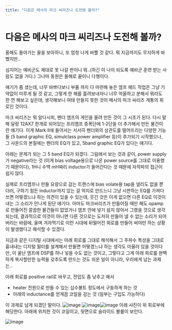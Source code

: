 ```yaml
---
title: "다음은 메사의 마크 씨리즈나 도전해 볼까?"
---
```

# 다음은 메사의 마크 씨리즈나 도전해 볼까?

올해도 돌아가는 꼴을 보아하니, 또 엄청 나게 바쁠 것 같다. 뭐 지금까지도 무지하게 바빴지만..

심지어는 예비군도 제대로 못 나갈 판이니 뭐..(하긴 이 나이 되도록 예비군 훈련 받는 사람도 없을 거다.)
그나마 동원은 올해로 끝이니 다행이다.

얘기가 좀 샜는데, 너무 바쁘다보니 부품 까지 다 마련해 놓은 앰프 헤드 작업은 그냥 기약없이 미루게 될 것 같고, 그렇게 한 해를 흘려보내자니 너무 억울하고 분해서 뭐라도 한 껀 해보고 싶은데, 생각해보니 여태 만들지 못한 것이 메사의 마크 씨리즈 계통의 회로인 것이다.

마크 씨리즈는 뭐 알다시피, 펜더 앰프의 게인을 올려 만든 것이 그 시초가 된다. 다시 말해 달랑 12AX7 한개로 되어있는 프리앰프 증폭단에 1-2단을 더 추가해서 만든 물건이란 얘기다. 이게 Mark II에 들어서는 서서히 펜더와의 상관도를 떨어뜨리는 다양한 기능들 (5 band graphic EQ, simulclass power amplifier 등)이 추가되기 시작했으나, 그 사운드의 본질에는 펜더의 EQ가 있고, 5band graphic EQ가 있다는 얘기다.

아래는 문제가 되는 그 5 band EQ가 되겠다. 그림에서 보는 것과 같이, power supply가 negative라는 것 (이게 bias voltage용으로 나온 power source를 그대로 이용했기 때문이다), 1H니 수백 mH짜리 inductor가 들어간다는 것 때문에 자작파의 접근이 쉽지 않다.

실제로 프리앰프나 만들 요량으로 감는 트랜스에 bias volate용 tap을 낼리도 없을 뿐더러, 구하기 힘든 inductor까지 있는 걸 억지로 만드느니 그냥 시판하는 EQ를 가져다 쓰면 어떻겠느냐 하는 의견이 있을 수 있는데, 웃긴 것은 이게 없으면 다른 EQ로 이것이 내는 그 소리가 안나게 된단 얘기다. 아마도 마크씨리즈가 만들어질 때만 해도 opamp로 만들어진 깔끔한 물건들이 없었거나 앰프 안에 넣기 쉽지 않아서 그랬을 것으로 생각되는데, 결과적으로 이것이 아니면 다른 것으로는 도저히 만들어 낼 수 없는 소리가 되어버리는 바람에, 울며 겨자먹기로 이런 시대에 뒤떨어진 회로를 만들어 써야만 하는 상황이 발생했다고 해석할 수 있겠다.

지금과 같은 디지털 시대에서는 아래 회로를 그대로 해석해서 그 주파수 특성을 그대로 흉내내는 디지털 필터를 설계해서 만들면 어떻겠느냐 하는 생각도 아울러 있을 것이다만, 이 꼴난 앰프에 DSP를 하나 넣을 수도 없는 것이고, 그렇다고 그게 아래 회로를 완벽하게 복사할만한 능력을 갖추도록 만드는 것도 쉬운 일이 아니라, 우리에게 남는 과제는..

아래 회로를 positive rail로 바꾸고, 전압도 좀 낮추고 해서

- heater 전원으로 만들 수 있는 십수볼트 정도에서 구동하게 하는 것
- 아래의 inductance를 얻게끔 코일을 감는 것 (일부는 구입도 가능하다)

이 과제로 남게 되겠단 말이다.
![image](bbf227de773c7e084cfd9bee831e8764.jpg)
![image](1272cd15e09e8c642a033ac9ee1d48c9.jpg)![image](81198e01793ddaaaaf231521b2171d8b.jpg)
아래 사진이 위 회로부에 해당한다. 아래에 위치한 것이 코일이고, 뒷면으로 슬라이드 볼륨이 보인다.

![image](0cbac72ef0bd90014e24d66d20a02390.jpg)


